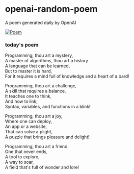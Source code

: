 
# openai-random-poem
 A poem generated daily by OpenAI

[![Poem](https://github.com/fbiego/openai-random-poem/actions/workflows/main.yml/badge.svg)](https://github.com/fbiego/openai-random-poem/actions/workflows/main.yml)

### today's poem  
  
Programming, thou art a mystery,  
A master of algorithms, thou art a history  
A language that can be learned,  
But to master it is hard,  
For it requires a mind full of knowledge and a heart of a bard!  
  
Programming, thou art a challenge,  
A skill that requires a balance,  
It teaches one to think,  
And how to link,  
Syntax, variables, and functions in a blink!  
  
Programming, thou art a joy,  
Where one can deploy,  
An app or a website,  
That can solve a plight,  
A puzzle that brings pleasure and delight!  
  
Programming, thou art a friend,  
One that never ends,  
A tool to explore,  
A way to soar,  
A field that's full of wonder and lore!